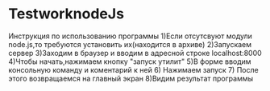 # TestworknodeJs
Инструкция по использованию программы 
1)Если отсутсвуют модули node.js,то требуются установить их(находится в архиве)
2)Запускаем сервер
3)Заходим в браузер и вводим в адресной строке localhost:8000
4)Чтобы начать,нажимаем кнопку "запуск утилит"
5)В форме вводим консольную команду и коментарий к ней 
6) Нажимаем запуск 
7) После этого возвращаемся на главный экран 
8)Видим результат программы 
